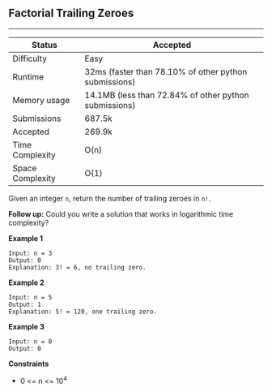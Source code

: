 ## Factorial Trailing Zeroes
---------
| Status | Accepted |
| --- | --- |
| Difficulty | Easy |
| Runtime | 32ms (faster than 78.10% of other python submissions) |
| Memory usage | 14.1MB (less than 72.84% of other python submissions) |
| Submissions | 687.5k |
| Accepted | 269.9k |
| Time Complexity | O(n) |
| Space Complexity | O(1) |

Given an integer `n`, return the number of trailing zeroes in `n!`.

**Follow up:** Could you write a solution that works in logarithmic time complexity?

**Example 1**
```
Input: n = 3
Output: 0
Explanation: 3! = 6, no trailing zero.
```

**Example 2**
```
Input: n = 5
Output: 1
Explanation: 5! = 120, one trailing zero.
```

**Example 3**
```
Input: n = 0
Output: 0
```

**Constraints**
- 0 <= n <= 10<sup>4</sup>
